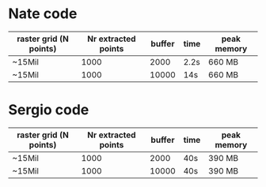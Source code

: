 
# Nate code
| raster grid (N points) | Nr extracted points | buffer | time | peak memory |
| - | - | - | - | - |
| ~15Mil | 1000 | 2000 | 2.2s | 660 MB |
| ~15Mil | 1000 | 10000 | 14s | 660 MB |

# Sergio code
| raster grid (N points) | Nr extracted points | buffer | time | peak memory |
| - | - | - | - | - |
| ~15Mil | 1000 | 2000 | 40s | 390 MB |
| ~15Mil | 1000 | 10000 | 40s | 390 MB |